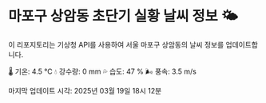 
# 마포구 상암동 초단기 실황 날씨 정보 🌤️

이 리포지토리는 기상청 API를 사용하여 서울 마포구 상암동의 날씨 정보를 업데이트합니다. 

🌡️ 기온: 4.5 ℃
💧 강수량: 0 mm
💦 습도: 47 %
🌬️ 풍속: 3.5 m/s

마지막 업데이트 시각: 2025년 03월 19일 18시 12분    
